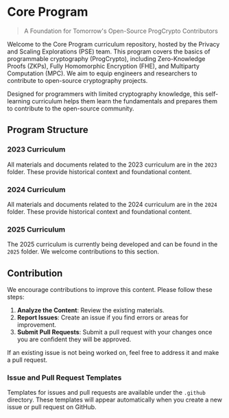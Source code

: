 # Core Program

> A Foundation for Tomorrow's Open-Source ProgCrypto Contributors

Welcome to the Core Program curriculum repository, hosted by the Privacy and Scaling Explorations (PSE) team. This program covers the basics of programmable cryptography (ProgCrypto), including Zero-Knowledge Proofs (ZKPs), Fully Homomorphic Encryption (FHE), and Multiparty Computation (MPC). We aim to equip engineers and researchers to contribute to open-source cryptography projects.

Designed for programmers with limited cryptography knowledge, this self-learning curriculum helps them learn the fundamentals and prepares them to contribute to the open-source community.

## Program Structure

### 2023 Curriculum

All materials and documents related to the 2023 curriculum are in the `2023` folder. These provide historical context and foundational content.

### 2024 Curriculum

All materials and documents related to the 2024 curriculum are in the `2024` folder. These provide historical context and foundational content.

### 2025 Curriculum

The 2025 curriculum is currently being developed and can be found in the `2025` folder. We welcome contributions to this section.

## Contribution

We encourage contributions to improve this content. Please follow these steps:

1. **Analyze the Content**: Review the existing materials.
2. **Report Issues**: Create an issue if you find errors or areas for improvement.
3. **Submit Pull Requests**: Submit a pull request with your changes once you are confident they will be approved.

If an existing issue is not being worked on, feel free to address it and make a pull request.

### Issue and Pull Request Templates

Templates for issues and pull requests are available under the `.github` directory. These templates will appear automatically when you create a new issue or pull request on GitHub.
